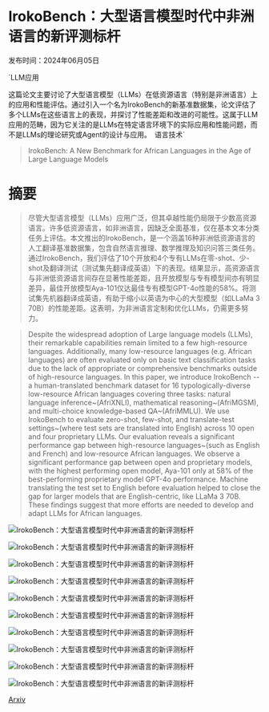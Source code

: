 # IrokoBench：大型语言模型时代中非洲语言的新评测标杆

发布时间：2024年06月05日

`LLM应用

这篇论文主要讨论了大型语言模型（LLMs）在低资源语言（特别是非洲语言）上的应用和性能评估。通过引入一个名为IrokoBench的新基准数据集，论文评估了多个LLMs在这些语言上的表现，并探讨了性能差距和改进的可能性。这属于LLM应用的范畴，因为它关注的是LLMs在特定语言环境下的实际应用和性能问题，而不是LLMs的理论研究或Agent的设计与应用。` `语言技术`

> IrokoBench: A New Benchmark for African Languages in the Age of Large Language Models

# 摘要

> 尽管大型语言模型（LLMs）应用广泛，但其卓越性能仍局限于少数高资源语言。许多低资源语言，如非洲语言，因缺乏全面基准，仅在基本文本分类任务上评估。本文推出的IrokoBench，是一个涵盖16种非洲低资源语言的人工翻译基准数据集，包含自然语言推理、数学推理及知识问答三类任务。通过IrokoBench，我们评估了10个开放和4个专有LLMs在零-shot、少-shot及翻译测试（测试集先翻译成英语）下的表现。结果显示，高资源语言与非洲低资源语言间存在显著性能差距，且开放模型与专有模型间亦有明显差异，最佳开放模型Aya-101仅达最佳专有模型GPT-4o性能的58%。将测试集先机器翻译成英语，有助于缩小以英语为中心的大型模型（如LLaMa 3 70B）的性能差距。这表明，为非洲语言定制和优化LLMs，仍需更多努力。

> Despite the widespread adoption of Large language models (LLMs), their remarkable capabilities remain limited to a few high-resource languages. Additionally, many low-resource languages (e.g. African languages) are often evaluated only on basic text classification tasks due to the lack of appropriate or comprehensive benchmarks outside of high-resource languages. In this paper, we introduce IrokoBench -- a human-translated benchmark dataset for 16 typologically-diverse low-resource African languages covering three tasks: natural language inference~(AfriXNLI), mathematical reasoning~(AfriMGSM), and multi-choice knowledge-based QA~(AfriMMLU). We use IrokoBench to evaluate zero-shot, few-shot, and translate-test settings~(where test sets are translated into English) across 10 open and four proprietary LLMs. Our evaluation reveals a significant performance gap between high-resource languages~(such as English and French) and low-resource African languages. We observe a significant performance gap between open and proprietary models, with the highest performing open model, Aya-101 only at 58\% of the best-performing proprietary model GPT-4o performance. Machine translating the test set to English before evaluation helped to close the gap for larger models that are English-centric, like LLaMa 3 70B. These findings suggest that more efforts are needed to develop and adapt LLMs for African languages.

![IrokoBench：大型语言模型时代中非洲语言的新评测标杆](../../../paper_images/2406.03368/x1.png)

![IrokoBench：大型语言模型时代中非洲语言的新评测标杆](../../../paper_images/2406.03368/x2.png)

![IrokoBench：大型语言模型时代中非洲语言的新评测标杆](../../../paper_images/2406.03368/x3.png)

![IrokoBench：大型语言模型时代中非洲语言的新评测标杆](../../../paper_images/2406.03368/x4.png)

![IrokoBench：大型语言模型时代中非洲语言的新评测标杆](../../../paper_images/2406.03368/x5.png)

![IrokoBench：大型语言模型时代中非洲语言的新评测标杆](../../../paper_images/2406.03368/x6.png)

![IrokoBench：大型语言模型时代中非洲语言的新评测标杆](../../../paper_images/2406.03368/x7.png)

![IrokoBench：大型语言模型时代中非洲语言的新评测标杆](../../../paper_images/2406.03368/x8.png)

![IrokoBench：大型语言模型时代中非洲语言的新评测标杆](../../../paper_images/2406.03368/x9.png)

![IrokoBench：大型语言模型时代中非洲语言的新评测标杆](../../../paper_images/2406.03368/x10.png)

[Arxiv](https://arxiv.org/abs/2406.03368)